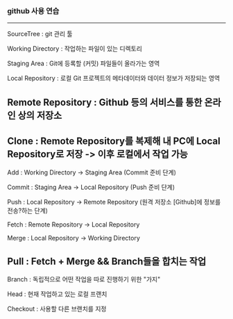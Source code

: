 ### github 사용 연습
---
SourceTree : git 관리 툴

Working Directory : 작업하는 파일이 있는 디렉토리

Staging Area : Git에 등록할 (커밋) 파일들이 올라가는 영역

Local Repository : 로컬 Git 프로젝트의 메타데이터와 데이터 정보가 저장되는 영역

Remote Repository : Github 등의 서비스를 통한 온라인 상의 저장소
--

Clone : Remote Repository를 복제해 내 PC에 Local Repository로 저장
	-> 이후 로컬에서 작업 가능
--	

Add : Working Directory -> Staging Area (Commit 준비 단계)

Commit : Staging Area -> Local Repository (Push 준비 단계)

Push : Local Repository -> Remote Repository (원격 저장소 [Github]에 정보를 전송?하는 단계)

Fetch : Remote Repository -> Local Repository

Merge : Local Repository -> Working Directory

Pull : Fetch + Merge && Branch들을 합치는 작업
--

Branch : 독립적으로 어떤 작업을 따로 진행하기 위한 "가지"

Head : 현재 작업하고 있는 로컬 프랜치

Checkout : 사용할 다른 브랜치를 지정
